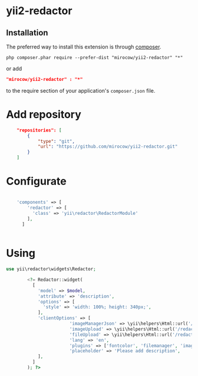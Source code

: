 yii2-redactor
=============

Installation
------------
The preferred way to install this extension is through [composer](http://getcomposer.org/download/).

```
php composer.phar require --prefer-dist "mirocow/yii2-redactor" "*"
```

or add

```json
"mirocow/yii2-redactor" : "*"
```

to the require section of your application's `composer.json` file.

Add repository
=====

```json
    "repositories": [
        {
            "type": "git",
            "url": "https://github.com/mirocow/yii2-redactor.git"
        }
    ]
```

Configurate
=====

```php

	'components' => [
        'redactor' => [
          'class' => 'yii\redactor\RedactorModule'
        ],
      ] 
        
```

Using
=====

```php
use yii\redactor\widgets\Redactor;

        <?= Redactor::widget(
          [
            'model' => $model,
            'attribute' => 'description',
            'options' => [
              'style' => 'width: 100%; height: 340px;',
            ],
            'clientOptions' => [
				        'imageManagerJson' => \yii\helpers\Html::url('/redactor/upload/imagejson'),
				        'imageUpload' => \yii\helpers\Html::url('/redactor/upload/image'),
				        'fileUpload' => \yii\helpers\Html::url('/redactor/upload/file'),
				        'lang' => 'en',
				        'plugins' => ['fontcolor', 'filemanager', 'imagemanager', 'table', 'undoredo'],
                		'placeholder' => 'Please add description',
            ],
          ]
        ); ?>	
```
